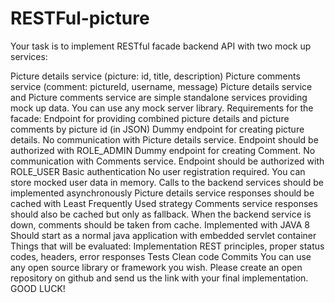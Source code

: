 # RESTFul-picture

Your task is to implement RESTful facade backend API with two mock up services:

Picture details service (picture: id, title, description)
Picture comments service (comment: pictureId, username, message) Picture details service and Picture comments service are simple standalone services providing mock up data. You can use any mock server library. Requirements for the facade:
Endpoint for providing combined picture details and picture comments by picture id (in JSON)
Dummy endpoint for creating picture details. No communication with Picture details service. Endpoint should be authorized with ROLE_ADMIN
Dummy endpoint for creating Comment. No communication with Comments service. Endpoint should be authorized with ROLE_USER
Basic authentication
No user registration required. You can store mocked user data in memory.
Calls to the backend services should be implemented asynchronously
Picture details service responses should be cached with Least Frequently Used strategy
Comments service responses should also be cached but only as fallback. When the backend service is down, comments should be taken from cache.
Implemented with JAVA 8
Should start as a normal java application with embedded servlet container Things that will be evaluated:
Implementation
REST principles, proper status codes, headers, error responses
Tests
Clean code
Commits
You can use any open source library or framework you wish. Please create an open repository on github and send us the link with your final implementation. GOOD LUCK!
